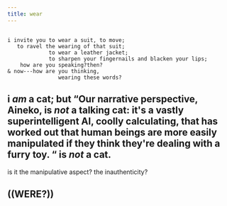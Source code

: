 ```yaml
---
title: wear
---
```


##
```
i invite you to wear a suit, to move;
   to ravel the wearing of that suit;
             to wear a leather jacket;
             to sharpen your fingernails and blacken your lips;
    how are you speaking?then?
& now---how are you thinking,
                wearing these words?
```
## i *am* a cat; but “Our narrative perspective, Aineko, is *not* a talking cat: it's a vastly superintelligent AI, coolly calculating, that has worked out that human beings are more easily manipulated if they think they're dealing with a furry toy. “ is *not* a cat.
is it the manipulative aspect? the inauthenticity?
## ((WERE?))
